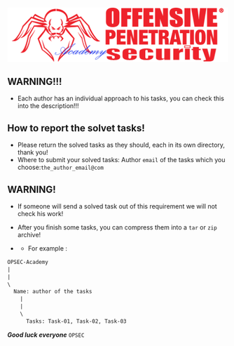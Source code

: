 ![](https://github.com/Offensive-Penetration-Security/OPSEC-Academy/blob/main/Docs/logo300-Academy.png)

## WARNING!!! 
- Еach author has an individual approach to his tasks, you can check this into the description!!!

## How to report the solvet tasks!
- Please return the solved tasks as they should, each in its own directory, thank you! 
- Where to submit your solved tasks: Author `email` of the tasks which you choose:`the_author_email@com`

## WARNING!
- If someone will send a solved task out of this requirement we will not check his work!
- After you finish some tasks, you can compress them into a `tar` or `zip` archive!

- - For example :

```txt
OPSEC-Academy
|
|
\ 
  Name: author of the tasks
    |
    |
    \
      Tasks: Task-01, Task-02, Task-03
```


***Good luck everyone*** `OPSEC`
